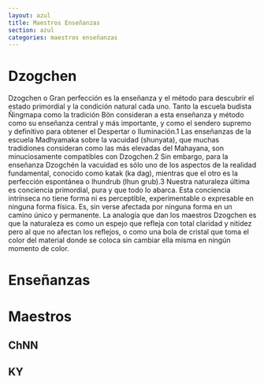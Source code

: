 ```yaml
---
layout: azul
title: Maestros Enseñanzas
section: azul
categories: maestros enseñanzas
---
```

Dzogchen
========
Dzogchen o Gran perfección es la enseñanza y el método para descubrir el estado primordial y la condición natural cada uno. 
Tanto la escuela budista Ñingmapa como la tradición Bön consideran a esta enseñanza y método como su enseñanza central y más importante, y como el sendero supremo y definitivo para obtener el Despertar o Iluminación.1 Las enseñanzas de la escuela Madhyamaka sobre la vacuidad (shunyata), que muchas tradidiones consideran como las más elevadas del Mahayana, son minuciosamente compatibles con Dzogchen.2 Sin embargo, para la enseñanza Dzogchén la vacuidad es sólo uno de los aspectos de la realidad fundamental, conocido como katak (ka dag), mientras que el otro es la perfección espontánea o lhundrub (lhun grub).3
Nuestra naturaleza última es conciencia primordial, pura y que todo lo abarca. Esta conciencia intrínseca no tiene forma ni es perceptible, experimentable o expresable en ninguna forma física. Es, sin verse afectada por ninguna forma en un camino único y permanente. La analogía que dan los maestros Dzogchen es que la naturaleza es como un espejo que refleja con total claridad y nitidez pero al que no afectan los reflejos, o como una bola de cristal que toma el color del material donde se coloca sin cambiar ella misma en ningún momento de color.

Enseñanzas
==========

Maestros
========

ChNN
----

KY
--


